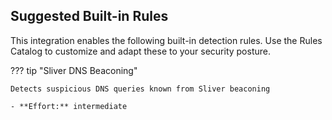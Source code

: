 ## Suggested Built-in Rules

This integration enables the following built-in detection rules. Use the Rules Catalog to customize and adapt these to your security posture.


??? tip "Sliver DNS Beaconing"
    
    Detects suspicious DNS queries known from Sliver beaconing 
    
    - **Effort:** intermediate
